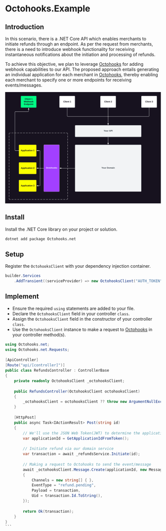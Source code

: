 # Octohooks.Example

## Introduction

In this scenario, there is a .NET Core API which enables merchants to initiate refunds through an endpoint. As per the request from merchants, there is a need to introduce webhook functionality for receiving instantaneous notifications about the initiation and processing of refunds.

To achieve this objective, we plan to leverage [Octohooks](https://octohooks.com) for adding webhook capabilities to our API. The proposed approach entails generating an individual application for each merchant in [Octohooks](https://octohooks.com), thereby enabling each merchant to specify one or more endpoints for receiving events/messages.

![Octohooks](Assets/diagram.png)

## Install

Install the .NET Core library on your project or solution.

```bash
dotnet add package Octohooks.net
```

## Setup

Register the `OctohooksClient` with your dependency injection container.

```csharp
builder.Services
    .AddTransient((serviceProvider) => new OctohooksClient("AUTH_TOKEN"));
```

## Implement

- Ensure the required `using` statements are added to your file.
- Declare the `OctohooksClient` field in your controller `class`.
- Assign the `OctohooksClient` field in the constructor of your controller `class`.
- Use the `OctohooksClient` instance to make a request to [Octohooks](https://octohooks.com) in your controller method(s).

````csharp
using Octohooks.net;
using Octohooks.net.Requests;

[ApiController]
[Route("api/[controller]")]
public class RefundsController : ControllerBase
{
    private readonly OctohooksClient _octohooksClient;

    public RefundsController(OctohooksClient octohooksClient)
    {
        _octohooksClient = octohooksClient ?? throw new ArgumentNullException(nameof(octohooksClient));
    }

    [HttpPost]
    public async Task<IActionResult> Post(string id)
    {
        // We'll use the JSON Web Token(JWT) to determine the applicationId of the merchant making the request
        var applicationId = GetApplicationIdFromToken();

        // Initiate refund via our domain service
        var transaction = await _refundsService.Initiate(id);

        // Making a request to Octohooks to send the event/message
        await _octohooksClient.Message.Create(applicationId, new MessageRequest
        {
            Channels = new string[] { },
            EventType = "refund.pending",
            Payload = transaction,
            Uid = transaction.Id.ToString(),
        });

        return Ok(transaction);
    }
}
```
````
